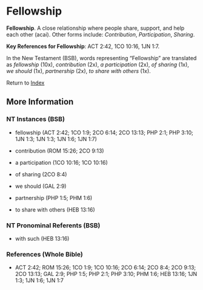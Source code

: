 # Fellowship
**Fellowship**. 
A close relationship where people share, support, and help each other (acai). 
Other forms include: 
*Contribution*, *Participation*, *Sharing*. 


**Key References for Fellowship**: 
ACT 2:42, 1CO 10:16, 1JN 1:7. 




In the New Testament (BSB), words representing “Fellowship” are translated as 
*fellowship* (10x), *contribution* (2x), *a participation* (2x), *of sharing* (1x), *we should* (1x), *partnership* (2x), *to share with others* (1x). 


Return to [Index](00-Index.md)

## More Information

### NT Instances (BSB)

* fellowship (ACT 2:42; 1CO 1:9; 2CO 6:14; 2CO 13:13; PHP 2:1; PHP 3:10; 1JN 1:3; 1JN 1:3; 1JN 1:6; 1JN 1:7)

* contribution (ROM 15:26; 2CO 9:13)

* a participation (1CO 10:16; 1CO 10:16)

* of sharing (2CO 8:4)

* we should (GAL 2:9)

* partnership (PHP 1:5; PHM 1:6)

* to share with others (HEB 13:16)



### NT Pronominal Referents (BSB)

* with such (HEB 13:16)



### References (Whole Bible)

* ACT 2:42; ROM 15:26; 1CO 1:9; 1CO 10:16; 2CO 6:14; 2CO 8:4; 2CO 9:13; 2CO 13:13; GAL 2:9; PHP 1:5; PHP 2:1; PHP 3:10; PHM 1:6; HEB 13:16; 1JN 1:3; 1JN 1:6; 1JN 1:7



